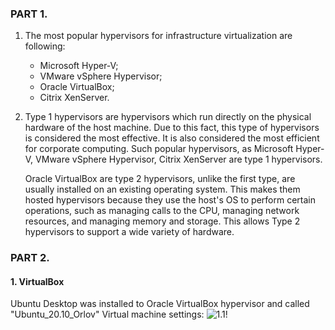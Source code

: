 ### PART 1.

1. The most popular hypervisors for infrastructure virtualization are following:
      - Microsoft Hyper-V; 
      - VMware vSphere Hypervisor; 
      - Oracle VirtualBox;
      - Citrix XenServer.

2. Type 1 hypervisors are hypervisors which run directly on the physical hardware of the host machine. 
   Due to this fact, this type of hypervisors is considered the most effective. 
   It is also considered the most efficient for corporate computing.
   Such popular hypervisors, as Microsoft Hyper-V, VMware vSphere Hypervisor, Citrix XenServer are type 1 hypervisors.
      
   Oracle VirtualBox are type 2 hypervisors, unlike  the first type,  are usually installed on an existing operating system. 
   This makes them hosted hypervisors because they use the host's OS to perform certain operations, 
   such as managing calls to the CPU, managing network resources, and managing memory and storage. 
   This allows Type 2 hypervisors  to support a wide variety of hardware.
               
### PART 2.

#### 1. VirtualBox

   Ubuntu Desktop was installed to Oracle VirtualBox hypervisor and called "Ubuntu_20.10_Orlov"
   Virtual machine settings:
   ![1.1!](/assets/images/philly-magic-gardens.jpg)

